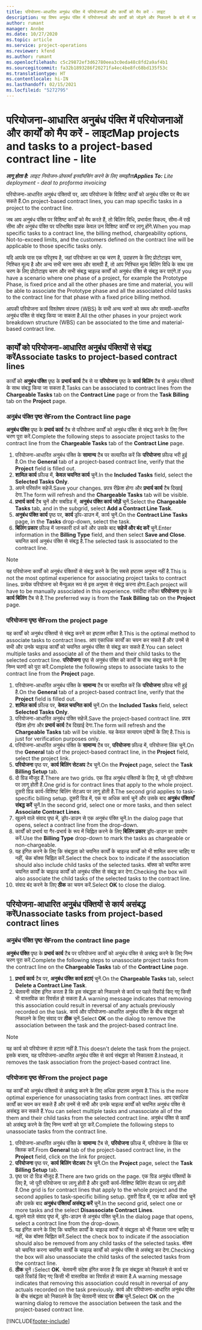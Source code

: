 ```yaml
---
title: परियोजना-आधारित अनुबंध पंक्ति में परियोजनाओं और कार्यों को मैप करें - लाइट
description: यह विषय अनुबंध पंक्ति में परियोजनाओं और कार्यों को जोड़ने और निकालने के बारे में जानकारी प्रदान करता है.
author: rumant
manager: Annbe
ms.date: 10/27/2020
ms.topic: article
ms.service: project-operations
ms.reviewer: kfend
ms.author: rumant
ms.openlocfilehash: c5c29872ef3d62780eea3c0eda48c8fd2a9af4b1
ms.sourcegitcommit: fa32b1893286f20271fa4ec4be8fc68bd135f53c
ms.translationtype: HT
ms.contentlocale: hi-IN
ms.lasthandoff: 02/15/2021
ms.locfileid: "5272795"
---
```

# <a name="map-projects-and-tasks-to-a-project-based-contract-line---lite"></a><span data-ttu-id="e1cf5-103">परियोजना-आधारित अनुबंध पंक्ति में परियोजनाओं और कार्यों को मैप करें - लाइट</span><span class="sxs-lookup"><span data-stu-id="e1cf5-103">Map projects and tasks to a project-based contract line - lite</span></span>

<span data-ttu-id="e1cf5-104">_**लागू होता है:** लाइट नियोजन-प्रोफार्मा इनवॉयसिंग करने के लिए समझौता_</span><span class="sxs-lookup"><span data-stu-id="e1cf5-104">_**Applies To:** Lite deployment - deal to proforma invoicing_</span></span>

<span data-ttu-id="e1cf5-105">परियोजना-आधारित अनुबंध पंक्तियों पर, आप परियोजना के विशिष्ट कार्यों को अनुबंध पंक्ति पर मैप कर सकते हैं.</span><span class="sxs-lookup"><span data-stu-id="e1cf5-105">On project-based contract lines, you can map specific tasks in a project to the contract line.</span></span>

<span data-ttu-id="e1cf5-106">जब आप अनुबंध पंक्ति पर विशिष्ट कार्यों को मैप करते हैं, तो बिलिंग विधि, प्रभार्यता विकल्प, सीमा-में रखें सीमा और अनुबंध पंक्ति पर परिभाषित ग्राहक केवल उन विशिष्ट कार्यों पर लागू होंगे.</span><span class="sxs-lookup"><span data-stu-id="e1cf5-106">When you map specific tasks to a contract line, the billing method, chargeability options, Not-to-exceed limits, and the customers defined on the contract line will be applicable to those specific tasks only.</span></span>

<span data-ttu-id="e1cf5-107">यदि आपके पास एक परिदृश्य है, जहां परियोजना का एक चरण है, उदाहरण के लिए प्रोटोटाइप चरण, निश्चित मूल्य है और अन्य सभी चरण समय और सामग्री हैं, तो आप निश्चित मूल्य बिलिंग विधि के साथ उस चरण के लिए प्रोटोटाइप चरण और सभी संबद्ध चाइल्ड कार्यों को अनुबंध पंक्ति से संबद्ध कर पाएंगे.</span><span class="sxs-lookup"><span data-stu-id="e1cf5-107">If you have a scenario where one phase of a project, for example the Prototype Phase, is fixed price and all the other phases are time and material, you will be able to associate the Prototype phase and all the associated child tasks to the contract line for that phase with a fixed price billing method.</span></span>

<span data-ttu-id="e1cf5-108">आपकी परियोजना कार्य विश्लेषण संरचना (WBS) के सभी अन्य चरणों को समय और सामग्री-आधारित अनुबंध पंक्ति से संबद्ध किया जा सकता है.</span><span class="sxs-lookup"><span data-stu-id="e1cf5-108">All the other phases in your project work breakdown structure (WBS) can be associated to the time and material-based contract line.</span></span>

## <a name="associate-tasks-to-project-based-contract-lines"></a><span data-ttu-id="e1cf5-109">कार्यों को परियोजना-आधारित अनुबंध पंक्तियों से संबद्ध करें</span><span class="sxs-lookup"><span data-stu-id="e1cf5-109">Associate tasks to project-based contract lines</span></span>

<span data-ttu-id="e1cf5-110">कार्यों को **अनुबंध पंक्ति** पृष्ठ के **प्रभार्य कार्य** टैब से या **परियोजना** पृष्ठ के **कार्य बिलिंग** टैब से अनुबंध पंक्तियों के साथ संबद्ध किया जा सकता है.</span><span class="sxs-lookup"><span data-stu-id="e1cf5-110">Tasks can be associated to contract lines from the **Chargeable Tasks** tab on the **Contract Line** page or from the **Task Billing** tab on the **Project** page.</span></span>

### <a name="from-the-contract-line-page"></a><span data-ttu-id="e1cf5-111">अनुबंध पंक्ति पृष्ठ से</span><span class="sxs-lookup"><span data-stu-id="e1cf5-111">From the Contract line page</span></span>

<span data-ttu-id="e1cf5-112">**अनुबंध पंक्ति** पृष्ठ के **प्रभार्य कार्य** टैब से परियोजना कार्यों को अनुबंध पंक्ति से संबद्ध करने के लिए निम्न चरण पूरा करें.</span><span class="sxs-lookup"><span data-stu-id="e1cf5-112">Complete the following steps to associate project tasks to the contract line from the **Chargeable Tasks** tab of the **Contract Line** page.</span></span>

1. <span data-ttu-id="e1cf5-113">परियोजना-आधारित अनुबंध पंक्ति के **सामान्य** टैब पर सत्यापित करें कि **परियोजना** फ़ील्ड भरी हुई है.</span><span class="sxs-lookup"><span data-stu-id="e1cf5-113">On the **General** tab of a project-based contract line, verify that the **Project** field is filled out.</span></span>
2. <span data-ttu-id="e1cf5-114">**शामिल कार्य** फ़ील्ड में, **केवल चयनित कार्य** चुनें.</span><span class="sxs-lookup"><span data-stu-id="e1cf5-114">In the **Included Tasks** field, select the **Selected Tasks Only**.</span></span>
3. <span data-ttu-id="e1cf5-115">अपने परिवर्तन सहेजें.</span><span class="sxs-lookup"><span data-stu-id="e1cf5-115">Save your changes.</span></span> <span data-ttu-id="e1cf5-116">प्रपत्र रीफ़्रेश होगा और **प्रभार्य कार्य** टैब दिखाई देगा.</span><span class="sxs-lookup"><span data-stu-id="e1cf5-116">The form will refresh and the **Chargeable Tasks** tab will be visible.</span></span>
4. <span data-ttu-id="e1cf5-117">**प्रभार्य कार्य** टैब चुनें और सबग्रिड में, **अनुबंध पंक्ति कार्य जोड़ें** चुनें.</span><span class="sxs-lookup"><span data-stu-id="e1cf5-117">Select the **Chargeable Tasks** tab, and in the subgrid, select **Add a Contract Line Task**.</span></span>
5. <span data-ttu-id="e1cf5-118">**अनुबंध पंक्ति कार्य** पृष्ठ पर, **कार्य** ड्रॉप-डाउन में, कार्य चुनें.</span><span class="sxs-lookup"><span data-stu-id="e1cf5-118">On the **Contract Line Tasks** page, in the **Tasks** drop-down, select the task.</span></span> 
6. <span data-ttu-id="e1cf5-119">**बिलिंग प्रकार** फ़ील्ड में जानकारी दर्ज करें और उसके बाद **सहेजें और बंद करें** चुनें.</span><span class="sxs-lookup"><span data-stu-id="e1cf5-119">Enter information in the **Billing Type** field, and then select **Save and Close**.</span></span> <span data-ttu-id="e1cf5-120">चयनित कार्य अनुबंध पंक्ति से संबद्ध है.</span><span class="sxs-lookup"><span data-stu-id="e1cf5-120">The selected task is associated to the contract line.</span></span>

> [!NOTE]
> <span data-ttu-id="e1cf5-121">यह परियोजना कार्यों को अनुबंध पंक्तियों से संबद्ध करने के लिए सबसे इष्टतम अनुभव नहीं है.</span><span class="sxs-lookup"><span data-stu-id="e1cf5-121">This is not the most optimal experience for associating project tasks to contract lines.</span></span> <span data-ttu-id="e1cf5-122">प्रत्येक परियोजना को मैन्युअल रूप से इस अनुभव से संबद्ध करना होगा.</span><span class="sxs-lookup"><span data-stu-id="e1cf5-122">Each project will have to be manually associated in this experience.</span></span> <span data-ttu-id="e1cf5-123">पसंदीदा तरीका **परियोजना** पृष्ठ के **कार्य बिलिंग** टैब से है.</span><span class="sxs-lookup"><span data-stu-id="e1cf5-123">The preferred way is from the **Task Billing** tab on the **Project** page.</span></span>

### <a name="from-the-project-page"></a><span data-ttu-id="e1cf5-124">परियोजना पृष्ठ से</span><span class="sxs-lookup"><span data-stu-id="e1cf5-124">From the project page</span></span>

<span data-ttu-id="e1cf5-125">यह कार्यों को अनुबंध पंक्तियों से संबद्ध करने का इष्टतम तरीका है.</span><span class="sxs-lookup"><span data-stu-id="e1cf5-125">This is the optimal method to associate tasks to contract lines.</span></span> <span data-ttu-id="e1cf5-126">आप एकाधिक कार्यों का चयन कर सकते हैं और उनमें से सभी और उनके चाइल्ड कार्यों को चयनित अनुबंध पंक्ति से संबद्ध कर सकते हैं.</span><span class="sxs-lookup"><span data-stu-id="e1cf5-126">You can select multiple tasks and associate all of the them and their child tasks to the selected contract line.</span></span> <span data-ttu-id="e1cf5-127">**परियोजना** पृष्ठ से अनुबंध पंक्ति को कार्यों के साथ संबद्ध करने के लिए निम्न चरणों को पूरा करें.</span><span class="sxs-lookup"><span data-stu-id="e1cf5-127">Complete the following steps to associate tasks to the contract line from the **Project** page.</span></span>

1. <span data-ttu-id="e1cf5-128">परियोजना-आधारित अनुबंध पंक्ति के **सामान्य** टैब पर सत्यापित करें कि **परियोजना** फ़ील्ड भरी हुई है.</span><span class="sxs-lookup"><span data-stu-id="e1cf5-128">On the **General** tab of a project-based contract line, verify that the **Project** field is filled out.</span></span>
2. <span data-ttu-id="e1cf5-129">**शामिल कार्य** फ़ील्ड पर, **केवल चयनित कार्य** चुनें.</span><span class="sxs-lookup"><span data-stu-id="e1cf5-129">On the **Included Tasks** field, select **Selected Tasks Only**.</span></span>
3. <span data-ttu-id="e1cf5-130">परियोजना-आधारित अनुबंध पंक्ति सहेजें.</span><span class="sxs-lookup"><span data-stu-id="e1cf5-130">Save the project-based contract line.</span></span> <span data-ttu-id="e1cf5-131">प्रपत्र रीफ़्रेश होगा और **प्रभार्य कार्य** टैब दिखाई देगा.</span><span class="sxs-lookup"><span data-stu-id="e1cf5-131">The form will refresh and the **Chargeable Tasks** tab will be visible.</span></span> <span data-ttu-id="e1cf5-132">यह केवल सत्यापन उद्देश्यों के लिए है.</span><span class="sxs-lookup"><span data-stu-id="e1cf5-132">This is just for verification purposes only.</span></span>
4. <span data-ttu-id="e1cf5-133">परियोजना-आधारित अनुबंध पंक्ति के **सामान्य** टैब पर, **परियोजना** फ़ील्ड में, परियोजना लिंक चुनें.</span><span class="sxs-lookup"><span data-stu-id="e1cf5-133">On the **General** tab of the project-based contract line, in the **Project** field, select the project link.</span></span>
5. <span data-ttu-id="e1cf5-134">**परियोजना** पृष्ठ पर, **कार्य बिलिंग सेटअप** टैब चुनें.</span><span class="sxs-lookup"><span data-stu-id="e1cf5-134">On the **Project** page, select the **Task Billing Setup** tab.</span></span>
6. <span data-ttu-id="e1cf5-135">दो ग्रिड मौजूद हैं.</span><span class="sxs-lookup"><span data-stu-id="e1cf5-135">There are two grids.</span></span> <span data-ttu-id="e1cf5-136">एक ग्रिड अनुबंध पंक्तियों के लिए है, जो पूरी परियोजना पर लागू होती है.</span><span class="sxs-lookup"><span data-stu-id="e1cf5-136">One grid is for contract lines that apply to the whole project.</span></span> <span data-ttu-id="e1cf5-137">दूसरी ग्रिड कार्य-विशिष्ट बिलिंग सेटअप पर लागू होती है.</span><span class="sxs-lookup"><span data-stu-id="e1cf5-137">The second grid applies to task-specific billing setup.</span></span> <span data-ttu-id="e1cf5-138">दूसरी ग्रिड में, एक या अधिक कार्य चुनें और उसके बाद **अनुबंध पंक्तियाँ संबद्ध करें** चुनें.</span><span class="sxs-lookup"><span data-stu-id="e1cf5-138">In the second grid, select one or more tasks, and then select **Associate Contract Lines**.</span></span>
7. <span data-ttu-id="e1cf5-139">खुलने वाले संवाद पृष्ठ में, ड्रॉप-डाउन से एक अनुबंध पंक्ति चुनें.</span><span class="sxs-lookup"><span data-stu-id="e1cf5-139">In the dialog page that opens, select a contract line from the drop-down.</span></span>
8. <span data-ttu-id="e1cf5-140">कार्यों को प्रभार्य या गैर-प्रभार्य के रूप में चिह्नित करने के लिए **बिलिंग प्रकार** ड्रॉप-डाउन का उपयोग करें.</span><span class="sxs-lookup"><span data-stu-id="e1cf5-140">Use the **Billing Type** drop-down to mark the tasks as chargeable or non-chargeable.</span></span>
9. <span data-ttu-id="e1cf5-141">यह इंगित करने के लिए कि संबद्धता को चयनित कार्यों के चाइल्ड कार्यों को भी शामिल करना चाहिए या नहीं, चेक बॉक्स चिह्नित करें.</span><span class="sxs-lookup"><span data-stu-id="e1cf5-141">Select the check box to indicate if the association should also include child tasks of the selected tasks.</span></span> <span data-ttu-id="e1cf5-142">बॉक्स को चयनित करना चयनित कार्यों के चाइल्ड कार्यों को अनुबंध पंक्ति से संबद्ध कर देगा.</span><span class="sxs-lookup"><span data-stu-id="e1cf5-142">Checking the box will also associate the child tasks of the selected tasks to the contract line.</span></span>
10. <span data-ttu-id="e1cf5-143">संवाद बंद करने के लिए **ठीक** का चयन करें.</span><span class="sxs-lookup"><span data-stu-id="e1cf5-143">Select **OK** to close the dialog.</span></span>

## <a name="unassociate-tasks-from-project-based-contract-lines"></a><span data-ttu-id="e1cf5-144">परियोजना-आधारित अनुबंध पंक्तियों से कार्य असंबद्ध करें</span><span class="sxs-lookup"><span data-stu-id="e1cf5-144">Unassociate tasks from project-based contract lines</span></span>

### <a name="from-the-contract-line-page"></a><span data-ttu-id="e1cf5-145">अनुबंध पंक्ति पृष्ठ से</span><span class="sxs-lookup"><span data-stu-id="e1cf5-145">From the contract line page</span></span>

<span data-ttu-id="e1cf5-146">**अनुबंध पंक्ति** पृष्ठ के **प्रभार्य कार्य** टैब पर परियोजना कार्यों को अनुबंध पंक्ति से असंबद्ध करने के लिए निम्न चरण पूरा करें.</span><span class="sxs-lookup"><span data-stu-id="e1cf5-146">Complete the following steps to unassociate project tasks from the contract line on the **Chargeable Tasks** tab of the **Contract Line** page.</span></span>

1. <span data-ttu-id="e1cf5-147">**प्रभार्य कार्य** टैब पर, **अनुबंध पंक्ति कार्य हटाएं** चुनें.</span><span class="sxs-lookup"><span data-stu-id="e1cf5-147">On the **Chargeable Tasks** tab, select **Delete a Contract Line Task**.</span></span>
2. <span data-ttu-id="e1cf5-148">चेतावनी संदेश इंगित करता है कि इस संबद्धता को निकालने से कार्य पर पहले रिकॉर्ड किए गए किसी भी वास्तविक का रिवर्सल हो सकता है.</span><span class="sxs-lookup"><span data-stu-id="e1cf5-148">A warning message indicates that removing this association could result in reversal of any actuals previously recorded on the task.</span></span> <span data-ttu-id="e1cf5-149">कार्य और परियोजना-आधारित अनुबंध पंक्ति के बीच संबद्धता को निकालने के लिए संवाद पर **ठीक** चुनें.</span><span class="sxs-lookup"><span data-stu-id="e1cf5-149">Select **OK** on the dialog to remove the association between the task and the project-based contract line.</span></span> 

> [!NOTE]
> <span data-ttu-id="e1cf5-150">यह कार्य को परियोजना से हटाता नहीं है.</span><span class="sxs-lookup"><span data-stu-id="e1cf5-150">This doesn't delete the task from the project.</span></span> <span data-ttu-id="e1cf5-151">इसके बजाय, यह परियोजना-आधारित अनुबंध पंक्ति से कार्य संबद्धता को निकालता है.</span><span class="sxs-lookup"><span data-stu-id="e1cf5-151">Instead, it removes the task association from the project-based contract line.</span></span>

### <a name="from-the-project-page"></a><span data-ttu-id="e1cf5-152">परियोजना पृष्ठ से</span><span class="sxs-lookup"><span data-stu-id="e1cf5-152">From the project page</span></span>

<span data-ttu-id="e1cf5-153">यह कार्यों को अनुबंध पंक्तियों से असंबद्ध करने के लिए अधिक इष्टतम अनुभव है.</span><span class="sxs-lookup"><span data-stu-id="e1cf5-153">This is the more optimal experience for unassociating tasks from contract lines.</span></span> <span data-ttu-id="e1cf5-154">आप एकाधिक कार्यों का चयन कर सकते हैं और उनमें से सभी और उनके चाइल्ड कार्यों को चयनित अनुबंध पंक्ति से असंबद्ध कर सकते हैं.</span><span class="sxs-lookup"><span data-stu-id="e1cf5-154">You can select multiple tasks and unassociate all of the them and their child tasks from the selected contract line.</span></span> <span data-ttu-id="e1cf5-155">अनुबंध पंक्ति से कार्यों को असंबद्ध करने के लिए निम्न चरणों को पूरा करें.</span><span class="sxs-lookup"><span data-stu-id="e1cf5-155">Complete the following steps to unassociate tasks from the contract line.</span></span>

1. <span data-ttu-id="e1cf5-156">परियोजना-आधारित अनुबंध पंक्ति के **सामान्य** टैब से, **परियोजना** फ़ील्ड में, परियोजना के लिंक पर क्लिक करें.</span><span class="sxs-lookup"><span data-stu-id="e1cf5-156">From **General** tab of the project-based contract line, in the **Project** field, click on the link for project.</span></span>
2. <span data-ttu-id="e1cf5-157">**परियोजना** पृष्ठ पर, **कार्य बिलिंग सेटअप** टैब चुनें.</span><span class="sxs-lookup"><span data-stu-id="e1cf5-157">On the **Project** page, select the **Task Billing Setup** tab.</span></span>
3. <span data-ttu-id="e1cf5-158">पृष्ठ पर दो ग्रिड मौजूद हैं.</span><span class="sxs-lookup"><span data-stu-id="e1cf5-158">There are two grids on the page.</span></span> <span data-ttu-id="e1cf5-159">एक ग्रिड अनुबंध पंक्तियों के लिए है, जो पूरी परियोजना पर लागू होती है और दूसरी कार्य-विशिष्ट बिलिंग सेटअप पर लागू होती है.</span><span class="sxs-lookup"><span data-stu-id="e1cf5-159">One grid is for contract lines that apply to the whole project and the second applies to task-specific billing setup.</span></span> <span data-ttu-id="e1cf5-160">दूसरी ग्रिड में, एक या अधिक कार्य चुनें और उसके बाद **अनुबंध पंक्तियाँ असंबद्ध करें** चुनें.</span><span class="sxs-lookup"><span data-stu-id="e1cf5-160">In the second grid, select one or more tasks and the select **Disassociate Contract Lines**.</span></span>
4. <span data-ttu-id="e1cf5-161">खुलने वाले संवाद पृष्ठ में, ड्रॉप-डाउन से अनुबंध पंक्ति चुनें.</span><span class="sxs-lookup"><span data-stu-id="e1cf5-161">In the  dialog page that opens, select a contract line from the drop-down.</span></span>
5. <span data-ttu-id="e1cf5-162">यह इंगित करने के लिए कि चयनित कार्यों के चाइल्ड कार्यों से संबद्धता को भी निकाला जाना चाहिए या नहीं, चेक बॉक्स चिह्नित करें.</span><span class="sxs-lookup"><span data-stu-id="e1cf5-162">Select the check box to indicate if the association should also be removed from any child tasks of the selected tasks.</span></span> <span data-ttu-id="e1cf5-163">बॉक्स को चयनित करना चयनित कार्यों के चाइल्ड कार्यों को अनुबंध पंक्ति से असंबद्ध कर देगा.</span><span class="sxs-lookup"><span data-stu-id="e1cf5-163">Checking the box will also unassociate the child tasks of the selected tasks from the contract line.</span></span>
6. <span data-ttu-id="e1cf5-164">**ठीक** चुनें।</span><span class="sxs-lookup"><span data-stu-id="e1cf5-164">Select **OK**.</span></span> <span data-ttu-id="e1cf5-165">चेतावनी संदेश इंगित करता है कि इस संबद्धता को निकालने से कार्य पर पहले रिकॉर्ड किए गए किसी भी वास्तविक का रिवर्सल हो सकता है.</span><span class="sxs-lookup"><span data-stu-id="e1cf5-165">A warning message indicates that removing this association could result in reversal of any actuals recorded on the task previously.</span></span> <span data-ttu-id="e1cf5-166">कार्य और परियोजना-आधारित अनुबंध पंक्ति के बीच संबद्धता को निकालने के लिए चेतावनी संवाद पर **ठीक** चुनें.</span><span class="sxs-lookup"><span data-stu-id="e1cf5-166">Select **OK** on the warning dialog to remove the association between the task and the project-based contract line.</span></span>


[!INCLUDE[footer-include](../../includes/footer-banner.md)]